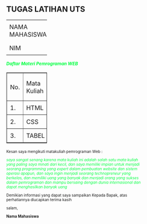 <!DOCTYPE html>
<html lang="en">
<head>
    <meta charset="UTF-8">
    <meta name="viewport" content="width=device-width, initial-scale=1.0">
    <title>TUGAS LATIHAN UTS</title>
    <style>
        body {
            font-size: 10px;
        }
        table {
            border-collapse: collapse;
            width: 30%;
        }
        tr,td{
            padding: 8px;
            text-align: left;
        }
        th {
            background-color: #f2f2f2;
        }
        .blue-text {
            color: rgb(0, 255, 64);
        }
    </style>
</head>
<body>
    <h1>TUGAS LATIHAN UTS</h1>
    <table>
    <tr>
    <td>NAMA MAHASISWA</td>
    <td>:</td>
    <td>Fauzan Hamdy Doe</td>
    </tr>
    <tr>
    <td>NIM 
    <td>:</td>
    <td>220901008</td>
        </tr>
    </table>
    <h3 class="blue-text"><i>Daftar Materi Pemrograman WEB</i></h3>
    <table border="text-align">
        <tr>
            <td rowspan="2">No.</td>
            <td rowspan="2">Mata Kuliah</td>
            <td colspan="2">Paham</td>
        </tr>
        <tr>
            <td>Ya</td>
            <td>Tidak</td>
        </tr>
        <tr>
            <td>1.</td>
            <td>HTML</td>
            <td></td>
            <td>Tidak</td>
        </tr>
        <tr>
            <td>2.</td>
            <td>CSS</td>
            <td></td>
            <td>Tidak</td>
        </tr>
        <tr>
            <td>3.</td>
            <td>TABEL</td>
            <td></td>
            <td>Tidak</td>
        </tr>
    </table>
    <p>Kesan saya mengikuti matakuliah pemrograman Web :</p>
    <p><i class="blue-text">saya sangat senang karena mata kuliah ini adalah salah satu mata kuliah yang paling saya minati dari kecil, dan saya memiliki impian untuk menjadi seorang programming yang expert dalam pembuatan website dan sistem operasi apapun, dan saya ingin menjadi seorang technopreneur yang berkelas, dan memiliki uang yang banyak dan menjadi orang yang sukses dalam pemrograman dan mampu bersaing dengan dunia internasional dan dapat menghasilkan banyak uang</i></p>
    <p>Demikian informasi yang dapat saya sampaikan Kepada Bapak, atas perhatiannya diucapkan terima kasih</p>
    <p>salam,</p>
    <p><b>Nama Mahasiswa</b></p>
</body>
</html>
